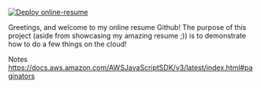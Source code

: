 [![Deploy online-resume](https://github.com/samaxwell/online-resume/actions/workflows/sam-pipeline.yml/badge.svg)](https://github.com/samaxwell/online-resume/actions/workflows/sam-pipeline.yml)



Greetings, and welcome to my online resume Github! The purpose of this project (aside from showcasing my amazing resume ;)) is to demonstrate how to do a few things on the cloud!


Notes https://docs.aws.amazon.com/AWSJavaScriptSDK/v3/latest/index.html#paginators
